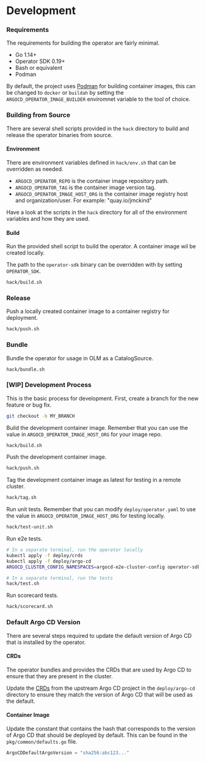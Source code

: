 
# Development

### Requirements

The requirements for building the operator are fairly minimal.

 * Go 1.14+
 * Operator SDK 0.19+
 * Bash or equivalent 
 * Podman

By default, the project uses [Podman][podman_link] for building container images, this can be changed to `docker` or `buildah` by setting the `ARGOCD_OPERATOR_IMAGE_BUILDER` enviromnet variable to the tool of choice.

### Building from Source

There are several shell scripts provided in the `hack` directory to build and release the operator binaries from source.

#### Environment

There are environment variables defined in `hack/env.sh` that can be overridden as needed.

 * `ARGOCD_OPERATOR_REPO` is the container image repository path.
 * `ARGOCD_OPERATOR_TAG` is the container image version tag.
 * `ARGOCD_OPERATOR_IMAGE_HOST_ORG` is the container image registry host and organization/user. For example: "quay.io/jmckind"

Have a look at the scripts in the `hack` directory for all of the environment variables and how they are used.

#### Build

Run the provided shell script to build the operator. A container image wil be created locally.

The path to the `operator-sdk` binary can be overridden with by setting `OPERATOR_SDK`.

``` bash
hack/build.sh
```

### Release

Push a locally created container image to a container registry for deployment.

``` bash
hack/push.sh
```

### Bundle

Bundle the operator for usage in OLM as a CatalogSource.

``` bash
hack/bundle.sh
```

### [WIP] Development Process

This is the basic process for development. First, create a branch for the new feature or bug fix.

``` bash
git checkout -b MY_BRANCH
```

Build the development container image. Remember that you can use the value in `ARGOCD_OPERATOR_IMAGE_HOST_ORG` for your image repo.

``` bash
hack/build.sh
```

Push the development container image.

``` bash
hack/push.sh
```

Tag the development container image as latest for testing in a remote cluster.

``` bash
hack/tag.sh
```

Run unit tests. Remember that you can modify `deploy/operator.yaml` to use the value in `ARGOCD_OPERATOR_IMAGE_HOST_ORG` for testing locally.

``` bash
hack/test-unit.sh
```

Run e2e tests.

``` bash
# In a separate terminal, run the operator locally
kubectl apply -f deploy/crds    
kubectl apply -f deploy/argo-cd
ARGOCD_CLUSTER_CONFIG_NAMESPACES=argocd-e2e-cluster-config operator-sdk run local --watch-namespace ""

# In a separate terminal, run the tests
hack/test.sh
```

Run scorecard tests.

``` bash
hack/scorecard.sh
```

### Default Argo CD Version

There are several steps required to update the default version of Argo CD that is installed by the operator.

#### CRDs

The operator bundles and provides the CRDs that are used by Argo CD to ensure that they are present in the cluster.

Update the [CRDs][argocd_upstream_crds] from the upstream Argo CD project in the `deploy/argo-cd` directory to ensure they match the version of Argo CD that will be used as the default.

[podman_link]:https://podman.io
[argocd_upstream_crds]:https://github.com/argoproj/argo-cd/tree/master/manifests/crds

#### Container Image

Update the constant that contains the hash that corresponds to the version of Argo CD that should be deployed by default. This can be found in the `pkg/common/defaults.go` file.

```go
ArgoCDDefaultArgoVersion = "sha256:abc123..."
```
